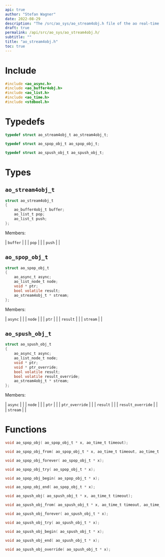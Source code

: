 ```yaml
---
api: true
author: "Stefan Wagner"
date: 2022-08-29
description: "The /src/ao_sys/ao_stream4obj.h file of the ao real-time operating system."
draft: true
permalink: /api/src/ao_sys/ao_stream4obj.h/
subtitle: ""
title: "ao_stream4obj.h"
toc: true
---
```


# Include

```c
#include <ao_async.h>
#include <ao_buffer4obj.h>
#include <ao_list.h>
#include <ao_time.h>
#include <stdbool.h>
```

# Typedefs

```c
typedef struct ao_stream4obj_t ao_stream4obj_t;
```

```c
typedef struct ao_spop_obj_t ao_spop_obj_t;
```

```c
typedef struct ao_spush_obj_t ao_spush_obj_t;
```

# Types

## `ao_stream4obj_t`

```c
struct ao_stream4obj_t
{
    ao_buffer4obj_t buffer;
    ao_list_t pop;
    ao_list_t push;
};
```

Members:

| `buffer` | |
| `pop` | |
| `push` | |

## `ao_spop_obj_t`

```c
struct ao_spop_obj_t
{
    ao_async_t async;
    ao_list_node_t node;
    void * ptr;
    bool volatile result;
    ao_stream4obj_t * stream;
};
```

Members:

| `async` | |
| `node` | |
| `ptr` | |
| `result` | |
| `stream` | |

## `ao_spush_obj_t`

```c
struct ao_spush_obj_t
{
    ao_async_t async;
    ao_list_node_t node;
    void * ptr;
    void * ptr_override;
    bool volatile result;
    bool volatile result_override;
    ao_stream4obj_t * stream;
};
```

Members:

| `async` | |
| `node` | |
| `ptr` | |
| `ptr_override` | |
| `result` | |
| `result_override` | |
| `stream` | |

# Functions

```c
void ao_spop_obj( ao_spop_obj_t * x, ao_time_t timeout);
```

```c
void ao_spop_obj_from( ao_spop_obj_t * x, ao_time_t timeout, ao_time_t beginning);
```

```c
void ao_spop_obj_forever( ao_spop_obj_t * x);
```

```c
void ao_spop_obj_try( ao_spop_obj_t * x);
```

```c
void ao_spop_obj_begin( ao_spop_obj_t * x);
```

```c
void ao_spop_obj_end( ao_spop_obj_t * x);
```

```c
void ao_spush_obj( ao_spush_obj_t * x, ao_time_t timeout);
```

```c
void ao_spush_obj_from( ao_spush_obj_t * x, ao_time_t timeout, ao_time_t beginning);
```

```c
void ao_spush_obj_forever( ao_spush_obj_t * x);
```

```c
void ao_spush_obj_try( ao_spush_obj_t * x);
```

```c
void ao_spush_obj_begin( ao_spush_obj_t * x);
```

```c
void ao_spush_obj_end( ao_spush_obj_t * x);
```

```c
void ao_spush_obj_override( ao_spush_obj_t * x);
```

